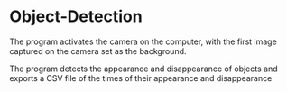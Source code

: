 # Object-Detection

The program activates the camera on the computer, with the first image captured on the camera set as the background.

The program detects the appearance and disappearance of objects and exports a CSV file of the times of their appearance and disappearance

